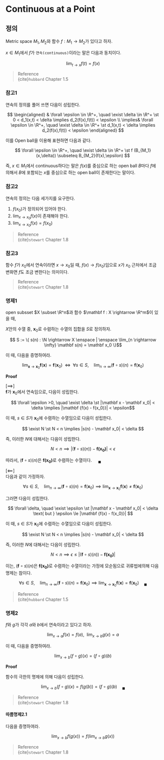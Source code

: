 # Continuous at a Point
## 정의
Metric space $M_1,M_2$와 함수 $f : M_1 \rightarrow M_2$가 있다고 하자.

$x \in M_1$에서 $f$가 `연속(continuous)`이라는 말은 다음과 동치이다.

$$ \lim_{t \rightarrow x} f(t) = f(x) $$

> Reference  
> {cite}`hubbard` Chapter 1.5

### 참고1
연속의 정의를 풀어 쓰면 다음이 성립한다.

$$ \begin{aligned} & \forall \epsilon \in \R^+, \quad \exist \delta \in \R^+ \st 0 < d_1(x,t) < \delta \implies d_2(f(x),f(t)) < \epsilon \\ \implies& \forall \epsilon \in \R^+, \quad \exist \delta \in \R^+ \st d_1(x,t) < \delta \implies d_2(f(x),f(t)) < \epsilon \end{aligned} $$

이를 Open ball을 이용해 표현하면 다음과 같다.

$$ \forall \epsilon \in \R^+, \quad \exist \delta \in \R^+ \st f (B_{M_1}(x,\delta)) \subseteq B_{M_2}(f(x),\epsilon) $$

즉, $x \in M_1$에서 continuous하다는 말은 $f(x)$를 중심으로 하는 open ball $B$마다 $f$에 의해서 $B$에 포함되는 $x$를 중심으로 하는 open ball이 존재한다는 말이다.



### 참고2
연속의 정의는 다음 세가지를 요구한다.
1. $f(x_0)$가 정의되어 있어야 한다.
2. $\lim_{x \rightarrow x_0} f(x)$이 존재해야 한다.
3. $\lim_{x \rightarrow x_0} f(x) = f(x_0)$

> Reference  
> {cite}`stewart` Chapter 1.8   

### 참고3
함수 $f$가 $x_0$에서 연속이라면 $x \rightarrow x_0$일 때, $f(x) \rightarrow f(x_0)$임으로 $x$가 $x_0$ 근처에서 조금 변화면 $f$도 조금 변한다는 의미이다.

> Reference  
> {cite}`stewart` Chapter 1.8   

### 명제1
open subsset $X \subset \R^n$과 함수 $\mathbf f : X \rightarrow \R^m$이 있을 때,

$X$안의 수열 중, $\mathbf x_0$로 수렴하는 수열의 집합을 $S$로 정의하자.

$$ S := \{ s(n) : \N \rightarrow X \enspace | \enspace  \lim_{n \rightarrow \infty} \mathbf s(n) = \mathbf x_0 \}$$

이 때, 다음을 증명하여라.

$$ \lim_{\mathbf x \rightarrow \mathbf x_0} \mathbf f(\mathbf x) = \mathbf f(\mathbf x_0) \enspace \iff \enspace \forall s \in S, \quad \lim_{n \rightarrow \infty} (\mathbf f \circ s)(n) = \mathbf f(\mathbf x_0) $$

**Proof**

[$\implies$]  
$\mathbf f$가 $\mathbf x_0$에서 연속임으로, 다음이 성립한다.

$$ \forall \epsilon >0, \quad \exist \delta \st |\mathbf x - \mathbf x_0| < \delta \implies |\mathbf {f(x) - f(x_0)}| < \epsilon$$

이 때, $s \in S$가 $\mathbf x_0$에 수렴하는 수열임으로 다음이 성립한다.

$$ \exist N \st N < n \implies |s(n) - \mathbf x_0| < \delta $$

즉, 이러한 $N$에 대해서는 다음이 성립한다.

$$ N < n \implies |(\mathbf f \circ s)(n)) - \mathbf{f(x_0)}| < \epsilon $$

따라서, $(\mathbf f\circ s)(n)$은 $\mathbf{f(x_0)}$로 수렴하는 수열이다. $\quad {_\blacksquare}$

[$\impliedby$]  
다음과 같이 가정하자.

$$\forall s \in S, \quad \lim_{n \rightarrow \infty} (\mathbf f \circ s)(n) = \mathbf f(\mathbf x_0) \implies \lim_{\mathbf x \rightarrow \mathbf x_0} \mathbf f(\mathbf x) \neq \mathbf f(\mathbf x_0)$$

그러면 다음이 성립한다.

$$ \forall \delta, \quad \exist \epsilon \st |\mathbf x - \mathbf x_0| < \delta \text{ but } \epsilon \le |\mathbf {f(x) - f(x_0)}|   $$

이 때, $s \in S$가 $\mathbf x_0$에 수렴하는 수열임으로 다음이 성립한다.

$$ \exist N \st N < n \implies |s(n) - \mathbf x_0| < \delta $$

즉, 이러한 $N$에 대해서는 다음이 성립한다.

$$ N < n \implies \epsilon \le |(\mathbf f \circ s)(n)) - \mathbf{f(x_0)}|  $$

이는, $(\mathbf f\circ s)(n)$은 $\mathbf{f(x_0)}$로 수렴하는 수열이라는 가정에 모순됨으로 귀류법에의해 다음 명제는 참이다.

$$\forall s \in S, \quad \lim_{n \rightarrow \infty} (\mathbf f \circ s)(n) = \mathbf f(\mathbf x_0) \implies \lim_{\mathbf x \rightarrow \mathbf x_0} \mathbf f(\mathbf x) = \mathbf f(\mathbf x_0) \quad {_\blacksquare}$$

> Reference  
> {cite}`hubbard` Chapter 1.5

### 명제2
$f$와 $g$가 각각 $a$와 $b$에서 연속이라고 있다고 하자.

$$\lim_{x \rightarrow a} f(x) = f(a), \enspace \lim_{x \rightarrow b} g(x) = a$$

이 때, 다음을 증명하여라.

$$ \lim_{x \rightarrow b} (f \circ g)(x) = (f \circ g)(b)$$

**Proof**

함수의 극한의 명제에 의해 다음이 성립한다.

$$ \lim_{x \rightarrow b} (f \circ g)(x) = f(g(b)) = (f \circ g)(b)  \quad {_\blacksquare}$$

> Reference  
> {cite}`stewart` Chapter 1.8   

#### 따름명제2.1
다음을 증명하여라.

$$ \lim_{x \rightarrow b} f(g(x)) = f(\lim_{x \rightarrow b} g(x))$$

> Reference  
> {cite}`stewart` Chapter 1.8   